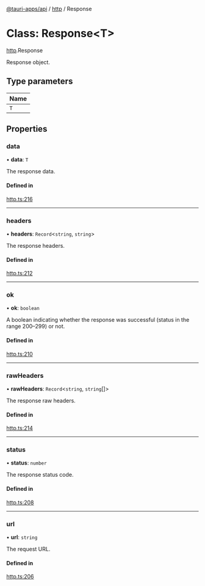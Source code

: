 [@tauri-apps/api](../README.md) / [http](../modules/http.md) / Response

# Class: Response<T\>

[http](../modules/http.md).Response

Response object.

## Type parameters

| Name |
| :------ |
| `T` |

## Properties

### data

• **data**: `T`

The response data.

#### Defined in

[http.ts:216](https://github.com/tauri-apps/tauri/blob/86d82af/tooling/api/src/http.ts#L216)

___

### headers

• **headers**: `Record`<`string`, `string`\>

The response headers.

#### Defined in

[http.ts:212](https://github.com/tauri-apps/tauri/blob/86d82af/tooling/api/src/http.ts#L212)

___

### ok

• **ok**: `boolean`

A boolean indicating whether the response was successful (status in the range 200–299) or not.

#### Defined in

[http.ts:210](https://github.com/tauri-apps/tauri/blob/86d82af/tooling/api/src/http.ts#L210)

___

### rawHeaders

• **rawHeaders**: `Record`<`string`, `string`[]\>

The response raw headers.

#### Defined in

[http.ts:214](https://github.com/tauri-apps/tauri/blob/86d82af/tooling/api/src/http.ts#L214)

___

### status

• **status**: `number`

The response status code.

#### Defined in

[http.ts:208](https://github.com/tauri-apps/tauri/blob/86d82af/tooling/api/src/http.ts#L208)

___

### url

• **url**: `string`

The request URL.

#### Defined in

[http.ts:206](https://github.com/tauri-apps/tauri/blob/86d82af/tooling/api/src/http.ts#L206)
